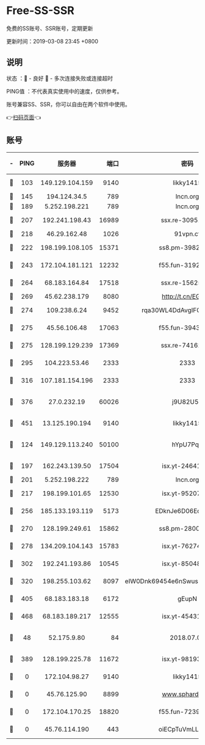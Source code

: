 # Free-SS-SSR

免费的SS账号、SSR账号，定期更新

更新时间：2019-03-08 23:45 +0800

## 说明

状态     ：🙂 - 良好 🙁 - 多次连接失败或连接超时

PING值   ：不代表真实使用中的速度，仅供参考。

账号兼容SS、SSR，你可以自由在两个软件中使用。

👉[扫码页面](https://liesauer.github.io/Free-SS-SSR/)👈

## 账号

|-|PING|服务器|端口|密码|加密方式|区域|
|:----:|:----:|:-----:|-----:|:----:|:----:|:----:|
|🙂|103|149.129.104.159|9140|likky1415|aes-256-cfb|CN|
|🙂|145|194.124.34.5|789|lncn.org|rc4|JP|
|🙂|189|5.252.198.221|789|lncn.org|rc4|JP|
|🙂|207|192.241.198.43|16989|ssx.re-30951670|aes-256-cfb|US|
|🙂|218|46.29.162.48|1026|91vpn.cf|rc4-md5|RU|
|🙂|222|198.199.108.105|15371|ss8.pm-39823085|aes-256-cfb|US|
|🙂|243|172.104.181.121|12232|f55.fun-31925719|aes-256-cfb|SG|
|🙂|264|68.183.164.84|17518|ssx.re-15625176|aes-256-cfb|US|
|🙂|269|45.62.238.179|8080|http://t.cn/EGJIyrl|rc4-md5|CA|
|🙂|274|109.238.6.24|9452|rqa30WL4DdAvgIFG6Fs3znzTa|aes-256-cfb|FR|
|🙂|275|45.56.106.48|17063|f55.fun-39436500|aes-256-cfb|US|
|🙂|275|128.199.129.239|17369|ssx.re-74162614|aes-256-cfb|SG|
|🙂|295|104.223.53.46|2333|2333|aes-256-cfb|US|
|🙂|316|107.181.154.196|2333|2333|aes-256-cfb|US|
|🙂|376|27.0.232.19|60026|j9U82U53|xchacha20-ietf-poly1305|HK|
|🙂|451|13.125.190.194|9140|likky1415|aes-256-cfb|KR|
|🙂|124|149.129.113.240|50100|hYpU7PqP|chacha20-ietf-poly1305|CN|
|🙂|197|162.243.139.50|17504|isx.yt-24641776|aes-256-cfb|US|
|🙂|201|5.252.198.222|789|lncn.org|rc4|JP|
|🙂|217|198.199.101.65|12530|isx.yt-95207438|aes-256-cfb|US|
|🙂|256|185.133.193.119|5173|EDknJe6D06EoWDaw|aes-256-cfb|US|
|🙂|270|128.199.249.61|15862|ss8.pm-28005888|aes-256-cfb|SG|
|🙂|278|134.209.104.143|15783|isx.yt-76274027|aes-256-cfb|SG|
|🙂|302|192.241.193.86|10545|isx.yt-85048474|aes-256-cfb|US|
|🙂|320|198.255.103.62|8097|eIW0Dnk69454e6nSwuspv9DmS201tQ0D|aes-256-cfb|US|
|🙂|405|68.183.183.18|6172|gEupN|aes-256-cfb|SG|
|🙂|468|68.183.189.217|12555|isx.yt-45431620|aes-256-cfb|SG|
|🙁|48|52.175.9.80|84|2018.07.07|chacha20-ietf-poly1305|HK|
|🙁|389|128.199.225.78|11672|isx.yt-98193362|aes-256-cfb|SG|
|🙁|0|172.104.98.27|9140|likky1415|aes-256-cfb|JP|
|🙁|0|45.76.125.90|8899|www.sphard.com|aes-256-cfb|AU|
|🙁|0|172.104.170.25|18820|f55.fun-72397693|aes-256-cfb|SG|
|🙁|0|45.76.114.190|443|oiECpTuVmLLxk4Ts|aes-256-cfb|AU|
